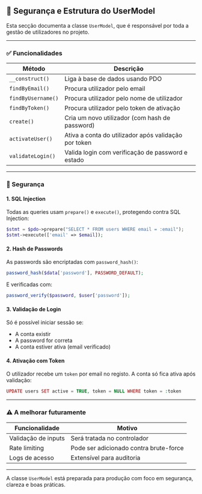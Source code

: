 ## 🔐 Segurança e Estrutura do UserModel

Esta secção documenta a classe `UserModel`, que é responsável por toda a gestão de utilizadores no projeto.

---

### ✅ Funcionalidades

| Método                  | Descrição                                            |
|-------------------------|------------------------------------------------------|
| `__construct()`         | Liga à base de dados usando PDO                      |
| `findByEmail()`         | Procura utilizador pelo email                        |
| `findByUsername()`      | Procura utilizador pelo nome de utilizador           |
| `findByToken()`         | Procura utilizador pelo token de ativação            |
| `create()`              | Cria um novo utilizador (com hash de password)       |
| `activateUser()`        | Ativa a conta do utilizador após validação por token |
| `validateLogin()`       | Valida login com verificação de password e estado    |

---

### 🔐 Segurança

#### 1. SQL Injection

Todas as queries usam `prepare()` e `execute()`, protegendo contra SQL Injection:
```php
$stmt = $pdo->prepare("SELECT * FROM users WHERE email = :email");
$stmt->execute(['email' => $email]);
```

#### 2. Hash de Passwords

As passwords são encriptadas com `password_hash()`:
```php
password_hash($data['password'], PASSWORD_DEFAULT);
```
E verificadas com:
```php
password_verify($password, $user['password']);
```

#### 3. Validação de Login

Só é possível iniciar sessão se:
- A conta existir
- A password for correta
- A conta estiver ativa (email verificado)

#### 4. Ativação com Token

O utilizador recebe um `token` por email no registo. A conta só fica ativa após validação:
```php
UPDATE users SET active = TRUE, token = NULL WHERE token = :token
```

---

### ⚠️ A melhorar futuramente

| Funcionalidade         | Motivo                                |
|------------------------|----------------------------------------|
| Validação de inputs    | Será tratada no controlador            |
| Rate limiting          | Pode ser adicionado contra brute-force |
| Logs de acesso         | Extensível para auditoria              |

---

A classe `UserModel` está preparada para produção com foco em segurança, clareza e boas práticas.
